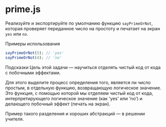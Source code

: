 # prime.js

Реализуйте и экспортируйте по умолчанию функцию `sayPrimeOrNot`, которая проверяет переданное число на простоту и печатает на экран `yes` или `no`.

Примеры использования

```javascript
sayPrimeOrNot(5); // 'yes'
sayPrimeOrNot(4); // 'no'
```

Подсказки
Цель этой задачи — научиться отделять чистый код от кода с побочными эффектами.

Для этого выделите процесс определения того, является ли число простым, в отдельную функцию, возвращающую логическое значение. Это функция, с помощью которой мы отделяем чистый код от кода, интерпретирующего логическое значение (как 'yes' или 'no') и делающего побочный эффект (печать на экран).

Пример такого разделения и хороших абстракций — в решении учителя.
